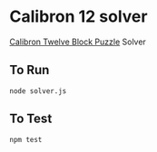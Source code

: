 # Calibron 12 solver

[Calibron Twelve Block Puzzle](https://www.gathering4gardner.org/g4g12gift/Miller_Baxter-Mystery_of_the_Calibron.pdf) Solver

## To Run

```
node solver.js
```

## To Test

```
npm test
```
